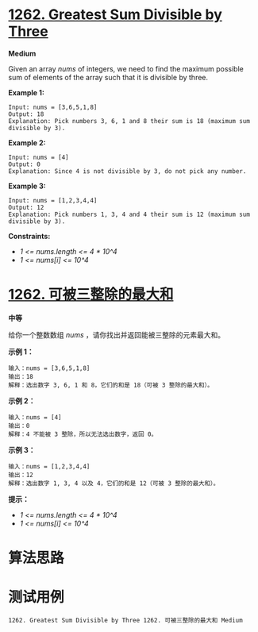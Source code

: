 # [1262. Greatest Sum Divisible by Three][enTitle]

**Medium**

Given an array  *nums*  of integers, we need to find the maximum possible sum of elements of the array such that it is divisible by three.





**Example 1:** 

```
Input: nums = [3,6,5,1,8]
Output: 18
Explanation: Pick numbers 3, 6, 1 and 8 their sum is 18 (maximum sum divisible by 3).
```

**Example 2:** 

```
Input: nums = [4]
Output: 0
Explanation: Since 4 is not divisible by 3, do not pick any number.

```

**Example 3:** 

```
Input: nums = [1,2,3,4,4]
Output: 12
Explanation: Pick numbers 1, 3, 4 and 4 their sum is 12 (maximum sum divisible by 3).

```



**Constraints:** 

-  *1 <= nums.length <= 4 * 10^4*  
-  *1 <= nums[i] <= 10^4* 


# [1262. 可被三整除的最大和][cnTitle]

**中等**

给你一个整数数组  *nums* ，请你找出并返回能被三整除的元素最大和。





**示例 1：** 

```
输入：nums = [3,6,5,1,8]
输出：18
解释：选出数字 3, 6, 1 和 8，它们的和是 18（可被 3 整除的最大和）。
```

**示例 2：** 

```
输入：nums = [4]
输出：0
解释：4 不能被 3 整除，所以无法选出数字，返回 0。

```

**示例 3：** 

```
输入：nums = [1,2,3,4,4]
输出：12
解释：选出数字 1, 3, 4 以及 4，它们的和是 12（可被 3 整除的最大和）。

```



**提示：** 

-  *1 <= nums.length <= 4 * 10^4*  
-  *1 <= nums[i] <= 10^4* 




# 算法思路

# 测试用例
```
1262. Greatest Sum Divisible by Three 1262. 可被三整除的最大和 Medium
```

[enTitle]: https://leetcode.com/problems/greatest-sum-divisible-by-three/
[cnTitle]: https://leetcode-cn.com/problems/greatest-sum-divisible-by-three/

